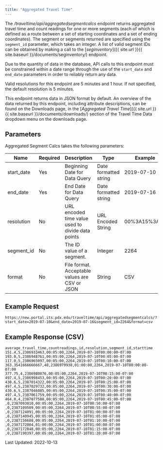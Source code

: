 ```yaml
---
title: "Aggregated Travel Time"
---
```

The _/traveltime/api/aggregatedsegmentcalcs_ endpoint returns aggregated travel time and count readings for one or more segments (each of which is defined as a route between a set of starting coordinates and a set of ending coordinates). The segment or segments returned are specified using the `segment_id` parameter, which takes an integer. A list of valid segment IDs can be obtained by making a call to the [_seginventory_]({{ site.url }}{{ site.baseurl }}/documents/seginventory/) endpoint.

Due to the quantity of data in the database, API calls to this endpoint must be constrained within a date range through the use of the `start_date` and `end_date` parameters in order to reliably return any data.

Valid resolutions for this endpoint are 5 minutes and 1 hour. If not specified, the default resolution is 5 minutes.

This endpoint returns data in JSON format by default. An overview of the data returned by this endpoint, including attribute descriptions, can be found on the Downloads page, in the [_Aggregated Travel Time_]({{ site.url }}{{ site.baseurl }}/documents/downloads/) section of the Travel Time Data dropdown menu on the downloads page.

## Parameters
Aggregated Segment Calcs takes the following parameters:

| Name         | Required  | Description                                       | Type                  | Example      |
| ------------ | --------- | ------------------------------------------------- | --------------------- | ------------ |
| start_date   | Yes       | Beginning Date for Data Query                     | Date formatted string | 2019-07-10   |
| end_date     | Yes       | End Date for Data Query                           | Date formatted string | 2019-07-16   |
| resolution   | No        | URL encoded time value used to divide data points | URL Encoded String    | 00%3A15%3A00 |
| segment_id   | No        | The ID value of a segment.                        | Integer               | 2264         |
| format       | No        | File format. Acceptable values are CSV or JSON    | String                | CSV          |

## Example Request
```https://new.portal.its.pdx.edu/traveltime/api/aggregatedsegmentcalcs/?start_date=2019-07-10&end_date=2019-07-16&segment_id=2264&format=csv```

## Example Response (CSV)
```
average_travel_time,countreadings,id,resolution,segment_id,starttime
151.4,5,2386933463,00:05:00,2264,2019-07-10T00:00:00-07:00
193.0,5,2386948761,00:05:00,2264,2019-07-10T00:05:00-07:00
117.0,5,2386965097,00:05:00,2264,2019-07-10T00:10:00-07:00
363.3541666666667,48,2386979938,01:00:00,2264,2019-07-10T00:00:00-07:00
377.75,4,2386980876,00:05:00,2264,2019-07-10T00:15:00-07:00
497.4,5,2386998453,00:05:00,2264,2019-07-10T00:20:00-07:00
430.6,5,2387014322,00:05:00,2264,2019-07-10T00:25:00-07:00
497.4,5,2387029732,00:05:00,2264,2019-07-10T00:30:00-07:00
430.6,5,2387046085,00:05:00,2264,2019-07-10T00:35:00-07:00
497.4,5,2387061759,00:05:00,2264,2019-07-10T00:40:00-07:00
464.0,4,2387077588,00:05:00,2264,2019-07-10T00:45:00-07:00
,0,2387093010,00:05:00,2264,2019-07-10T00:50:00-07:00
,0,2387109509,00:05:00,2264,2019-07-10T00:55:00-07:00
,0,2387124091,00:05:00,2264,2019-07-10T01:00:00-07:00
,0,2387140945,00:05:00,2264,2019-07-10T01:05:00-07:00
,0,2387156688,00:05:00,2264,2019-07-10T01:10:00-07:00
,0,2387172004,01:00:00,2264,2019-07-10T01:00:00-07:00
,0,2387172848,00:05:00,2264,2019-07-10T01:15:00-07:00
,0,2387190397,00:05:00,2264,2019-07-10T01:20:00-07:00
```

Last Updated: 2022-10-13
